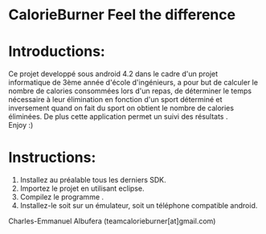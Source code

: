 CalorieBurner
Feel the difference
============



Introductions:
=============
Ce projet developpé sous android 4.2 dans le cadre d'un projet informatique de 3ème année d'école d'ingénieurs, 
a pour but de calculer le nombre de calories consommées lors d'un repas, de déterminer le temps nécessaire
à leur élimination en fonction d'un sport déterminé et inversement quand on fait du sport on obtient le nombre de 
calories éliminées. De plus cette application permet un suivi des résultats .
<br> Enjoy :)

Instructions:
=============
1. Installez au préalable tous les derniers SDK.
2. Importez le projet en utilisant eclipse.
3. Compilez le programme .
4. Installez-le soit sur un émulateur, soit un téléphone compatible android.

Charles-Emmanuel Albufera (teamcalorieburner[at]gmail.com)

